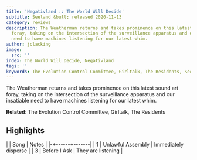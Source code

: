 ```yaml
---
title: 'Negativland :: The World Will Decide'
subtitle: Seeland &bull; released 2020-11-13
category: reviews
description: The Weatherman returns and takes prominence on this latest sound art
  foray, taking on the intersection of the surveillance apparatus and our insatiable
  need to have machines listening for our latest whim.
author: jclacking
image:
  src: ''
index: The World Will Decide, Negativland
tags: ''
keywords: The Evolution Control Committee, Girltalk, The Residents, Seeland
---
```

The Weatherman returns and takes prominence on this latest sound art foray, taking on the intersection of the surveillance apparatus and our insatiable need to have machines listening for our latest whim.<!--more-->

**Related**: The Evolution Control Committee, Girltalk, The Residents

## Highlights

| | Song | Notes |
|-+------+-------|
| 1 | Unlawful Assembly | Immediately disperse |
| 3 | Before I Ask | They are listening |

